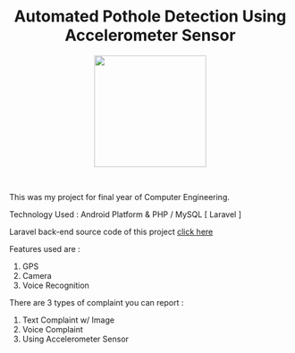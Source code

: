 <div align="center">
<h1>Automated Pothole Detection Using Accelerometer Sensor</h1> 
<p align="center"><img src="https://i.ytimg.com/vi/Zpvv9TdQU2k/maxresdefault.jpg" width="200px"></p>
</div>
<br>

This was my project for final year of Computer Engineering.

Technology Used :  Android Platform &amp; PHP / MySQL [ Laravel ]

Laravel back-end source code of this project <a href="https://github.com/rohitbhirud/automted-pothole-detection-laravel" target="_blank">click here</a>

Features used are :
	<ol>
		<li>GPS</li>
		<li>Camera</li>
		<li>Voice Recognition</li>
	</ol>

There are 3 types of complaint you can report :
	<ol>
	  <li>Text Complaint w/ Image</li>
	  <li>Voice Complaint</li>
	  <li>Using Accelerometer Sensor</li>
	</ol>

